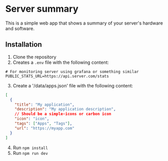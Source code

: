 # Server summary

This is a simple web app that shows a summary of your server's hardware and software.

## Installation

1. Clone the repository
2. Creates a `.env` file with the following content:

```
# For monitoring server using grafana or something similar
PUBLIC_STATS_URL=https://api.server.com/stats
```

3. Create a '/data/apps.json' file with the following content:

```json
[
  {
    "title": "My application",
    "description": "My application description",
    // Should be a simple-icons or carbon icon
    "icon": "icon",
    "tags": ["Apps", "Tags"],
    "url": "https://myapp.com"
  }
]
```

4. Run `npm install`
5. Run `npm run dev`
